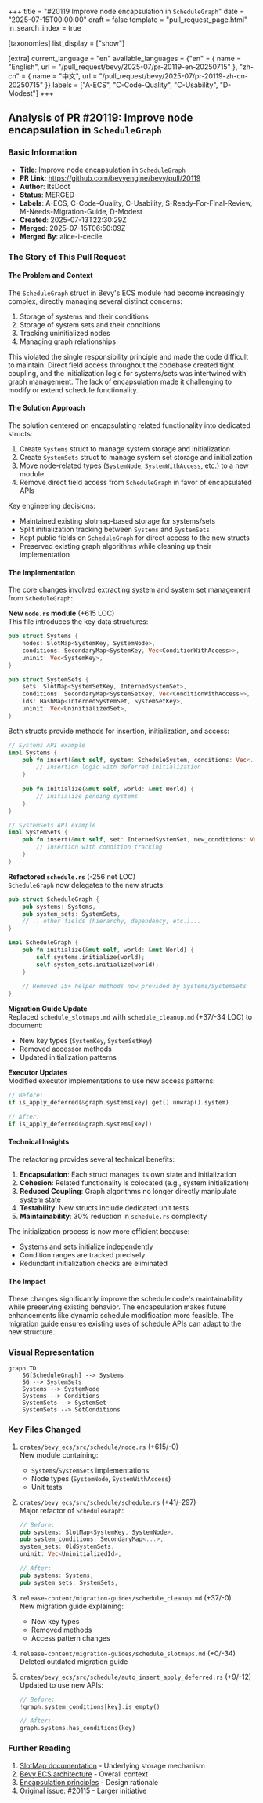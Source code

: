 +++
title = "#20119 Improve node encapsulation in `ScheduleGraph`"
date = "2025-07-15T00:00:00"
draft = false
template = "pull_request_page.html"
in_search_index = true

[taxonomies]
list_display = ["show"]

[extra]
current_language = "en"
available_languages = {"en" = { name = "English", url = "/pull_request/bevy/2025-07/pr-20119-en-20250715" }, "zh-cn" = { name = "中文", url = "/pull_request/bevy/2025-07/pr-20119-zh-cn-20250715" }}
labels = ["A-ECS", "C-Code-Quality", "C-Usability", "D-Modest"]
+++

## Analysis of PR #20119: Improve node encapsulation in `ScheduleGraph`

### Basic Information
- **Title**: Improve node encapsulation in `ScheduleGraph`
- **PR Link**: https://github.com/bevyengine/bevy/pull/20119
- **Author**: ItsDoot
- **Status**: MERGED
- **Labels**: A-ECS, C-Code-Quality, C-Usability, S-Ready-For-Final-Review, M-Needs-Migration-Guide, D-Modest
- **Created**: 2025-07-13T22:30:29Z
- **Merged**: 2025-07-15T06:50:09Z
- **Merged By**: alice-i-cecile

### The Story of This Pull Request

#### The Problem and Context
The `ScheduleGraph` struct in Bevy's ECS module had become increasingly complex, directly managing several distinct concerns:
1. Storage of systems and their conditions
2. Storage of system sets and their conditions
3. Tracking uninitialized nodes
4. Managing graph relationships

This violated the single responsibility principle and made the code difficult to maintain. Direct field access throughout the codebase created tight coupling, and the initialization logic for systems/sets was intertwined with graph management. The lack of encapsulation made it challenging to modify or extend schedule functionality.

#### The Solution Approach
The solution centered on encapsulating related functionality into dedicated structs:
1. Create `Systems` struct to manage system storage and initialization
2. Create `SystemSets` struct to manage system set storage and initialization
3. Move node-related types (`SystemNode`, `SystemWithAccess`, etc.) to a new module
4. Remove direct field access from `ScheduleGraph` in favor of encapsulated APIs

Key engineering decisions:
- Maintained existing slotmap-based storage for systems/sets
- Split initialization tracking between `Systems` and `SystemSets`
- Kept public fields on `ScheduleGraph` for direct access to the new structs
- Preserved existing graph algorithms while cleaning up their implementation

#### The Implementation
The core changes involved extracting system and system set management from `ScheduleGraph`:

**New `node.rs` module** (+615 LOC)  
This file introduces the key data structures:
```rust
pub struct Systems {
    nodes: SlotMap<SystemKey, SystemNode>,
    conditions: SecondaryMap<SystemKey, Vec<ConditionWithAccess>>,
    uninit: Vec<SystemKey>,
}

pub struct SystemSets {
    sets: SlotMap<SystemSetKey, InternedSystemSet>,
    conditions: SecondaryMap<SystemSetKey, Vec<ConditionWithAccess>>,
    ids: HashMap<InternedSystemSet, SystemSetKey>,
    uninit: Vec<UninitializedSet>,
}
```

Both structs provide methods for insertion, initialization, and access:
```rust
// Systems API example
impl Systems {
    pub fn insert(&mut self, system: ScheduleSystem, conditions: Vec<...>) -> SystemKey {
        // Insertion logic with deferred initialization
    }
    
    pub fn initialize(&mut self, world: &mut World) {
        // Initialize pending systems
    }
}

// SystemSets API example
impl SystemSets {
    pub fn insert(&mut self, set: InternedSystemSet, new_conditions: Vec<...>) -> SystemSetKey {
        // Insertion with condition tracking
    }
}
```

**Refactored `schedule.rs`** (-256 net LOC)  
`ScheduleGraph` now delegates to the new structs:
```rust
pub struct ScheduleGraph {
    pub systems: Systems,
    pub system_sets: SystemSets,
    // ...other fields (hierarchy, dependency, etc.)...
}

impl ScheduleGraph {
    pub fn initialize(&mut self, world: &mut World) {
        self.systems.initialize(world);
        self.system_sets.initialize(world);
    }
    
    // Removed 15+ helper methods now provided by Systems/SystemSets
}
```

**Migration Guide Update**  
Replaced `schedule_slotmaps.md` with `schedule_cleanup.md` (+37/-34 LOC) to document:
- New key types (`SystemKey`, `SystemSetKey`)
- Removed accessor methods
- Updated initialization patterns

**Executor Updates**  
Modified executor implementations to use new access patterns:
```rust
// Before:
if is_apply_deferred(&graph.systems[key].get().unwrap().system)

// After:
if is_apply_deferred(&graph.systems[key])
```

#### Technical Insights
The refactoring provides several technical benefits:
1. **Encapsulation**: Each struct manages its own state and initialization
2. **Cohesion**: Related functionality is colocated (e.g., system initialization)
3. **Reduced Coupling**: Graph algorithms no longer directly manipulate system state
4. **Testability**: New structs include dedicated unit tests
5. **Maintainability**: 30% reduction in `schedule.rs` complexity

The initialization process is now more efficient because:
- Systems and sets initialize independently
- Condition ranges are tracked precisely
- Redundant initialization checks are eliminated

#### The Impact
These changes significantly improve the schedule code's maintainability while preserving existing behavior. The encapsulation makes future enhancements like dynamic schedule modification more feasible. The migration guide ensures existing uses of schedule APIs can adapt to the new structure.

### Visual Representation

```mermaid
graph TD
    SG[ScheduleGraph] --> Systems
    SG --> SystemSets
    Systems --> SystemNode
    Systems --> Conditions
    SystemSets --> SystemSet
    SystemSets --> SetConditions
```

### Key Files Changed

1. `crates/bevy_ecs/src/schedule/node.rs` (+615/-0)  
   New module containing:
   - `Systems`/`SystemSets` implementations
   - Node types (`SystemNode`, `SystemWithAccess`)
   - Unit tests

2. `crates/bevy_ecs/src/schedule/schedule.rs` (+41/-297)  
   Major refactor of `ScheduleGraph`:
   ```rust
   // Before:
   pub systems: SlotMap<SystemKey, SystemNode>,
   pub system_conditions: SecondaryMap<...>,
   system_sets: OldSystemSets,
   uninit: Vec<UninitializedId>,
   
   // After:
   pub systems: Systems,
   pub system_sets: SystemSets,
   ```

3. `release-content/migration-guides/schedule_cleanup.md` (+37/-0)  
   New migration guide explaining:
   - New key types
   - Removed methods
   - Access pattern changes

4. `release-content/migration-guides/schedule_slotmaps.md` (+0/-34)  
   Deleted outdated migration guide

5. `crates/bevy_ecs/src/schedule/auto_insert_apply_deferred.rs` (+9/-12)  
   Updated to use new APIs:
   ```rust
   // Before:
   !graph.system_conditions[key].is_empty()
   
   // After:
   graph.systems.has_conditions(key)
   ```

### Further Reading
1. [SlotMap documentation](https://docs.rs/slotmap/latest/slotmap/) - Underlying storage mechanism
2. [Bevy ECS architecture](https://bevyengine.org/learn/book/ecs/) - Overall context
3. [Encapsulation principles](https://en.wikipedia.org/wiki/Encapsulation_(computer_programming)) - Design rationale
4. Original issue: [#20115](https://github.com/bevyengine/bevy/issues/20115) - Larger initiative